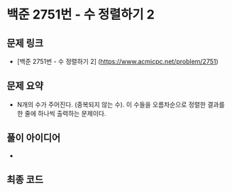 # 백준 2751번 - 수 정렬하기 2

## 문제 링크
- [백준 2751번 - 수 정렬하기 2] (https://www.acmicpc.net/problem/2751)

## 문제 요약
- N개의 수가 주어진다. (중복되지 않는 수). 이 수들을 오름차순으로 정렬한 결과를 한 줄에 하나씩 출력하는 문제이다. 
## 풀이 아이디어
- 

## 최종 코드
